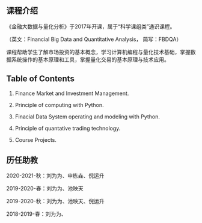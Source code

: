 ## 课程介绍
《金融大数据与量化分析》于2017年开课，属于“科学课组类”通识课程。

（英文：Financial Big Data and Quantitative Analysis， 简写：FBDQA）

课程帮助学生了解市场投资的基本概念，学习计算机编程与量化技术基础，掌握数据系统操作的基本原理和工具，掌握量化交易的基本原理与技术应用。

## Table of Contents

1. Finance Market and Investment Management.

2. Principle of computing with Python. 

3. Finacial Data System operating and modeling with Python.

3. Principle of quantative trading technology.

4. Course Projects.

## 历任助教
2020-2021-秋：刘为为、申栋垚、倪运升

2019-2020-春：刘为为、池映天

2019-2020-秋：刘为为、池映天、倪运升

2018-2019-春：刘为为、







